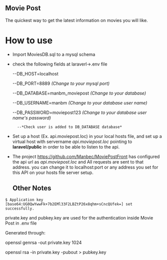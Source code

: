 
## Movie Post

  The quickest way to get the latest information on movies you will like.
  
  # How to use
  
- Import MoviesDB.sql to a mysql schema
- check the following fields at laraverl->.env file

    --DB_HOST=localhost
    
    --DB_PORT=8889 *(Change to your mysql port)*
    
    --DB_DATABASE=manbm_moviepost *(Change to your database)*
    
    --DB_USERNAME=manbm *(Change to your database user name)*
    
    --DB_PASSWORD=moviepost123 *(Change to your database user name's password)*
    
        --*Check user is added to DB_DATABASE database*
        
- Set up a host (Ex. api.moviepost.loc) in your local hosts file, and set up a virtual host with servername *api.moviepost.loc* pointing to **laravel/public**  in order to be able to listen to the api.

- The project https://github.com/Manbec/MoviePostFront has configured the api url as *api.moviepost.loc* and All requests are sent to that address. you can change it to localhost:port or any address you set for this API on your hosts file server setup.
  
  ## Other Notes
```huheuehue
$ Application key [base64:UG0QwYwwFk+7b2EMl33F2LBZtP26x8qhm+sCncQUfek=] set successfully.
```

private.key and pubkey.key are used for the authentication inside Movie Post in .env file

Generated through:

openssl genrsa -out private.key 1024

openssl rsa -in private.key -pubout > pubkey.key
